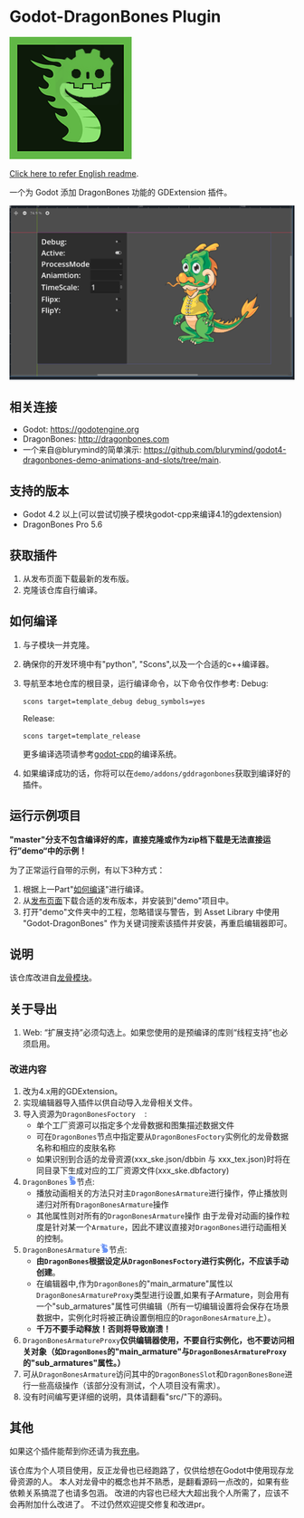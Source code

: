 # Godot-DragonBones Plugin

![image](demo/addons/gddragonbones/icons/doc_icon.png)

[Click here to refer English readme](README.md).

一个为 Godot 添加 DragonBones 功能的 GDExtension 插件。

![image](doc/1.PNG)

## 相关连接

* Godot: <https://godotengine.org>
* DragonBones: <http://dragonbones.com>
* 一个来自@blurymind的简单演示: <https://github.com/blurymind/godot4-dragonbones-demo-animations-and-slots/tree/main>.

## 支持的版本

* Godot 4.2 以上(可以尝试切换子模块godot-cpp来编译4.1的gdextension)
* DragonBones Pro 5.6

## 获取插件

1. 从发布页面下载最新的发布版。
2. 克隆该仓库自行编译。

## 如何编译

1. 与子模块一并克隆。
2. 确保你的开发环境中有"python", "Scons",以及一个合适的c++编译器。
3. 导航至本地仓库的根目录，运行编译命令，以下命令仅作参考:
   Debug:

   ```shell
   scons target=template_debug debug_symbols=yes
   ```

   Release:

   ```shell
   scons target=template_release
   ```

   更多编译选项请参考[godot-cpp](https://github.com/godotengine/godot-cpp.git)的编译系统。

4. 如果编译成功的话，你将可以在`demo/addons/gddragonbones`获取到编译好的插件。

## 运行示例项目

**"master"分支不包含编译好的库，直接克隆或作为zip档下载是无法直接运行”demo“中的示例！**

为了正常运行自带的示例，有以下3种方式：
1. 根据上一Part"[如何编译](#如何编译)"进行编译。
2. 从[发布页面](https://github.com/Daylily-Zeleen/Godot-DragonBones/releases)下载合适的发布版本，并安装到"demo"项目中。
3. 打开"demo"文件夹中的工程，忽略错误与警告，到 Asset Library 中使用 "Godot-DragonBones" 作为关键词搜索该插件并安装，再重启编辑器即可。

## 说明

该仓库改进自[龙骨模块](https://github.com/sanja-sa/gddragonbones)。

## 关于导出

1. Web: “扩展支持”必须勾选上。如果您使用的是预编译的库则“线程支持”也必须启用。

### 改进内容

1. 改为4.x用的GDExtension。
2. 实现编辑器导入插件以供自动导入龙骨相关文件。
3. 导入资源为`DragonBonesFoctory`![image](demo/addons/gddragonbones/icons/DragonBonesWhite.png):
   * 单个工厂资源可以指定多个龙骨数据和图集描述数据文件
   * 可在`DragonBones`节点中指定要从`DragonBonesFoctory`实例化的龙骨数据名称和相应的皮肤名称
   * 如果识别到合适的龙骨资源(xxx_ske.json/dbbin 与 xxx_tex.json)时将在同目录下生成对应的工厂资源文件(xxx_ske.dbfactory)
4. `DragonBones`![image](demo/addons/gddragonbones/icons/DragonBonesBlue.png)节点:
   * 播放动画相关的方法只对主`DragonBonesArmature`进行操作，停止播放则递归对所有`DragonBonesArmature`操作
   * 其他属性则对所有的`DragonBonesArmature`操作
    由于龙骨对动画的操作粒度是针对某一个`Armature`，因此不建议直接对`DragonBones`进行动画相关的控制。
5. `DragonBonesArmature`![image](demo/addons/gddragonbones/icons/DragonBonesBlue.png)节点:
   * **由`DragonBones`根据设定从`DragonBonesFoctory`进行实例化，不应该手动创建**。
   * 在编辑器中,作为`DragonBones`的"main_armature"属性以`DragonBonesArmatureProxy`类型进行设置,如果有子Armature，则会用有一个"sub_armatures"属性可供编辑（所有一切编辑设置将会保存在场景数据中，实例化时将被正确设置倒相应的`DragonBonesArmature`上）。
   * **千万不要手动释放！否则将导致崩溃！**
6. `DragonBonesArmatureProxy`**仅供编辑器使用，不要自行实例化，也不要访问相关对象（如`DragonBones`的"main_armature"与`DragonBonesArmatureProxy`的"sub_armatures"属性。）**
7. 可从`DragonBonesArmature`访问其中的`DragonBonesSlot`和`DragonBonesBone`进行一些高级操作（该部分没有测试，个人项目没有需求）。
8. 没有时间编写更详细的说明，具体请翻看"src/"下的源码。

## 其他

如果这个插件能帮到你还请为我[充电](https://afdian.com/a/Daylily-Zeleen)。

该仓库为个人项目使用，反正龙骨也已经跑路了，仅供给想在Godot中使用现存龙骨资源的人。
本人对龙骨中的概念也并不熟悉，是翻看源码一点改的，如果有些依赖关系搞混了也请多包涵。
改进的内容也已经大大超出我个人所需了，应该不会再附加什么改进了。
不过仍然欢迎提交修复和改进pr。
